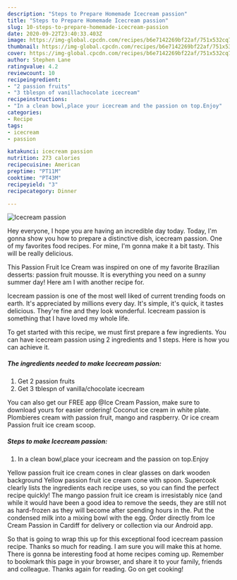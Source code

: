 ```yaml
---
description: "Steps to Prepare Homemade Icecream passion"
title: "Steps to Prepare Homemade Icecream passion"
slug: 10-steps-to-prepare-homemade-icecream-passion
date: 2020-09-22T23:40:33.403Z
image: https://img-global.cpcdn.com/recipes/b6e7142269bf22af/751x532cq70/icecream-passion-recipe-main-photo.jpg
thumbnail: https://img-global.cpcdn.com/recipes/b6e7142269bf22af/751x532cq70/icecream-passion-recipe-main-photo.jpg
cover: https://img-global.cpcdn.com/recipes/b6e7142269bf22af/751x532cq70/icecream-passion-recipe-main-photo.jpg
author: Stephen Lane
ratingvalue: 4.2
reviewcount: 10
recipeingredient:
- "2 passion fruits"
- "3 tblespn of vanillachocolate icecream"
recipeinstructions:
- "In a clean bowl,place your icecream and the passion on top.Enjoy"
categories:
- Recipe
tags:
- icecream
- passion

katakunci: icecream passion 
nutrition: 273 calories
recipecuisine: American
preptime: "PT11M"
cooktime: "PT43M"
recipeyield: "3"
recipecategory: Dinner

---
```



![Icecream passion](https://img-global.cpcdn.com/recipes/b6e7142269bf22af/751x532cq70/icecream-passion-recipe-main-photo.jpg)

Hey everyone, I hope you are having an incredible day today. Today, I'm gonna show you how to prepare a distinctive dish, icecream passion. One of my favorites food recipes. For mine, I'm gonna make it a bit tasty. This will be really delicious.

This Passion Fruit Ice Cream was inspired on one of my favorite Brazilian desserts: passion fruit mousse. It is everything you need on a sunny summer day! Here am I with another recipe for.

Icecream passion is one of the most well liked of current trending foods on earth. It's appreciated by millions every day. It's simple, it's quick, it tastes delicious. They're fine and they look wonderful. Icecream passion is something that I have loved my whole life.


To get started with this recipe, we must first prepare a few ingredients. You can have icecream passion using 2 ingredients and 1 steps. Here is how you can achieve it.

<!--inarticleads1-->

##### The ingredients needed to make Icecream passion:

1. Get 2 passion fruits
1. Get 3 tblespn of vanilla/chocolate icecream


You can also get our FREE app @Ice Cream Passion, make sure to download yours for easier ordering! Coconut ice cream in white plate. Plombieres cream with passion fruit, mango and raspberry. Or ice cream Passion fruit ice cream scoop. 

<!--inarticleads2-->

##### Steps to make Icecream passion:

1. In a clean bowl,place your icecream and the passion on top.Enjoy


Yellow passion fruit ice cream cones in clear glasses on dark wooden background Yellow passion fruit ice cream cone with spoon. Supercook clearly lists the ingredients each recipe uses, so you can find the perfect recipe quickly! The mango passion fruit ice cream is irresistably nice (and while it would have been a good idea to remove the seeds, they are still not as hard-frozen as they will become after spending hours in the. Put the condensed milk into a mixing bowl with the egg. Order directly from Ice Cream Passion in Cardiff for delivery or collection via our Android app. 

So that is going to wrap this up for this exceptional food icecream passion recipe. Thanks so much for reading. I am sure you will make this at home. There is gonna be interesting food at home recipes coming up. Remember to bookmark this page in your browser, and share it to your family, friends and colleague. Thanks again for reading. Go on get cooking!
